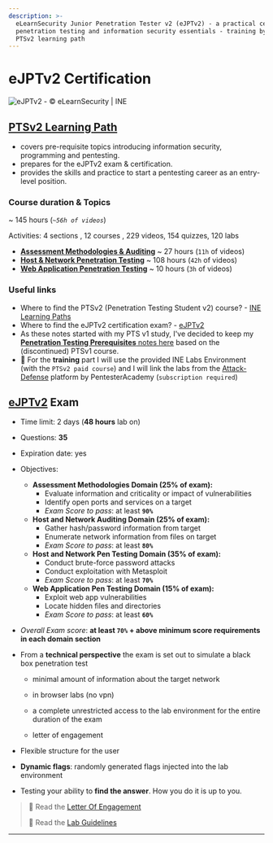 ```yaml
---
description: >-
  eLearnSecurity Junior Penetration Tester v2 (eJPTv2) - a practical certification on
  penetration testing and information security essentials - training by the INE
  PTSv2 learning path
---
```


# **eJPTv2 Certification**

![eJPTv2 - © eLearnSecurity | INE](.gitbook/assets/eJPTv2-small.png)

## [PTSv2 Learning Path](https://my.ine.com/CyberSecurity/learning-paths/61f88d91-79ff-4d8f-af68-873883dbbd8c/penetration-testing-student)

- covers pre-requisite topics introducing information security, programming and pentesting.
- prepares for the eJPTv2 exam & certification.
- provides the skills and practice to start a pentesting career as an entry-level position.

### Course duration & Topics

~ 145 hours (*`~56h of videos`*)

Activities: 4 sections , 12 courses , 229 videos, 154 quizzes, 120 labs

- [**Assessment Methodologies & Auditing**](assessment-methodologies/README.md) ~ 27 hours (`11h` of videos)
- [**Host & Network Penetration Testing**](hostnetwork-penetration-testing/README.md) ~ 108 hours (`42h` of videos)
- [**Web Application Penetration Testing**](webapp-penetration-testing/README.md) ~ 10 hours (`3h` of videos)

### Useful links

- Where to find the PTSv2 (Penetration Testing Student v2) course? - [INE Learning Paths](https://my.ine.com/learning-paths)
- Where to find the eJPTv2 certification exam? - [eJPTv2](https://ine.com/learning/certifications/internal/elearnsecurity-junior-penetration-tester-v2)
- As these notes started with my PTS v1 study, I've decided to keep my [**Penetration Testing Prerequisites** notes here](penetration-testing-prerequisites/README.md) based on the (discontinued) PTSv1 course.
- 🔬 For the **training** part I will use the provided INE Labs Environment (with the `PTSv2 paid course`) and I will link the labs from the [Attack-Defense](https://attackdefense.com/members) platform by PentesterAcademy (`subscription required`)

## [eJPTv2](https://ine.com/learning/certifications/internal/elearnsecurity-junior-penetration-tester-v2) Exam

- Time limit: 2 days (**48 hours** lab on)
- Questions: **35**
- Expiration date: yes
- Objectives:
  - **Assessment Methodologies Domain (25% of exam):**
    - Evaluate information and criticality or impact of vulnerabilities
    - Identify open ports and services on a target
    - *Exam Score to pass*: at least **`90%`**
  - **Host and Network Auditing Domain (25% of exam):**
    - Gather hash/password information from target
    - Enumerate network information from files on target
    - *Exam Score to pass*: at least **`80%`**
  - **Host and Network Pen Testing Domain (35% of exam):**
    - Conduct brute-force password attacks
    - Conduct exploitation with Metasploit
    - *Exam Score to pass*: at least **`70%`**
  - **Web Application Pen Testing Domain (15% of exam):**
    - Exploit web app vulnerabilities
    - Locate hidden files and directories
    - *Exam Score to pass*: at least **`60%`**
- *Overall Exam score*: **at least `70%` + above minimum score requirements in each domain section**
- From a **technical perspective** the exam is set out to simulate a black box penetration test

  - minimal amount of information about the target network

  - in browser labs (no vpn)
  - a complete unrestricted access to the lab environment for the entire duration of the exam
  - letter of engagement
- Flexible structure for the user
- **Dynamic flags**: randomly generated flags injected into the lab environment
- Testing your ability to **find the answer**. How you do it is up to you.

> 📖 Read the [Letter Of Engagement](https://media.graphassets.com/RdsCvab8SvacedNV5k4V)
>
> 📖 Read the [Lab Guidelines](https://media.graphassets.com/26hoOMeZQDyu7QJQlvaJ)

------

